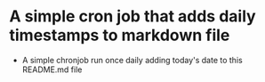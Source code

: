 
A simple cron job that adds daily timestamps to markdown file
============================================================

* A simple chronjob run once daily adding today's date to this
README.md file
